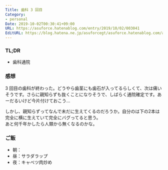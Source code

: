 ```yaml
---
Title: 歯科 3 回目
Category:
- personal
Date: 2019-10-02T00:30:41+09:00
URL: https://asuforce.hatenablog.com/entry/2019/10/02/003041
EditURL: https://blog.hatena.ne.jp/asuforcegt/asuforce.hatenablog.com/atom/entry/26006613443451006
---
```


### TL;DR

- 歯科通院

###  感想

3 回目の歯科が終わった。どうやら歯茎にも歯石が入ってるらしくて、次は痛いそうです。さらに親知らずも抜くことになりそうで、しばらく通院確定です。あーだるいけど今片付けておこう…

しかし、親知らずってなんで未だに生えてくるのだろうか。自分のは下の2本は完全に横に生えていて完全にバグってると思う。  
あと何千年かしたら人類から無くなるのかな。

### ご飯

- 朝：
- 昼：サラダラップ
- 夜：キャベツ肉炒め
